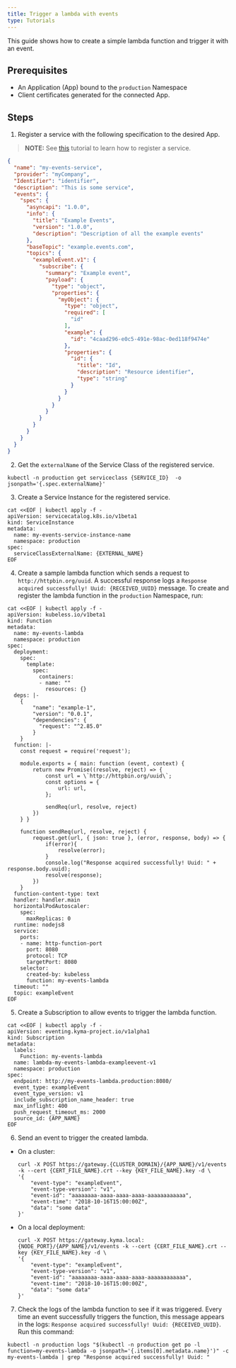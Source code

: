 ```yaml
---
title: Trigger a lambda with events
type: Tutorials
---
```


This guide shows how to create a simple lambda function and trigger it with an event.


## Prerequisites

- An Application (App) bound to the `production` Namespace
- Client certificates generated for the connected App.


## Steps

1. Register a service with the following specification to the desired App.

>**NOTE:** See [this](#tutorials-get-the-client-certificate) tutorial to learn how to register a service.
```json
{
  "name": "my-events-service",
  "provider": "myCompany",
  "Identifier": "identifier",
  "description": "This is some service",
  "events": {
    "spec": {
      "asyncapi": "1.0.0",
      "info": {
        "title": "Example Events",
        "version": "1.0.0",
        "description": "Description of all the example events"
      },
      "baseTopic": "example.events.com",
      "topics": {
        "exampleEvent.v1": {
          "subscribe": {
            "summary": "Example event",
            "payload": {
              "type": "object",
              "properties": {
                "myObject": {
                  "type": "object",
                  "required": [
                    "id"
                  ],
                  "example": {
                    "id": "4caad296-e0c5-491e-98ac-0ed118f9474e"
                  },
                  "properties": {
                    "id": {
                      "title": "Id",
                      "description": "Resource identifier",
                      "type": "string"
                    }
                  }
                }
              }
            }
          }
        }
      }
    }
  }
}
```

2. Get the `externalName` of the Service Class of the registered service.
```
kubectl -n production get serviceclass {SERVICE_ID}  -o jsonpath='{.spec.externalName}'
```

3. Create a Service Instance for the registered service.
```
cat <<EOF | kubectl apply -f -
apiVersion: servicecatalog.k8s.io/v1beta1
kind: ServiceInstance
metadata:
  name: my-events-service-instance-name
  namespace: production
spec:
  serviceClassExternalName: {EXTERNAL_NAME}
EOF
```

4. Create a sample lambda function which sends a request to `http://httpbin.org/uuid`. A successful response logs a `Response acquired successfully! Uuid: {RECEIVED_UUID}` message. To create and register the lambda function in the `production` Namespace, run:
```
cat <<EOF | kubectl apply -f -
apiVersion: kubeless.io/v1beta1
kind: Function
metadata:
  name: my-events-lambda
  namespace: production
spec:
  deployment:
    spec:
      template:
        spec:
          containers:
          - name: ""
            resources: {}
  deps: |-
    {
        "name": "example-1",
        "version": "0.0.1",
        "dependencies": {
          "request": "^2.85.0"
        }
    }
  function: |-
    const request = require('request');

    module.exports = { main: function (event, context) {
        return new Promise((resolve, reject) => {
            const url = \`http://httpbin.org/uuid\`;
            const options = {
                url: url,
            };

            sendReq(url, resolve, reject)
        })
    } }

    function sendReq(url, resolve, reject) {
        request.get(url, { json: true }, (error, response, body) => {
            if(error){
                resolve(error);
            }
            console.log("Response acquired successfully! Uuid: " + response.body.uuid);
            resolve(response);
        })
    }
  function-content-type: text
  handler: handler.main
  horizontalPodAutoscaler:
    spec:
      maxReplicas: 0
  runtime: nodejs8
  service:
    ports:
    - name: http-function-port
      port: 8080
      protocol: TCP
      targetPort: 8080
    selector:
      created-by: kubeless
      function: my-events-lambda
  timeout: ""
  topic: exampleEvent
EOF
```

5. Create a Subscription to allow events to trigger the lambda function.
```
cat <<EOF | kubectl apply -f -
apiVersion: eventing.kyma-project.io/v1alpha1
kind: Subscription
metadata:
  labels:
    Function: my-events-lambda
  name: lambda-my-events-lambda-exampleevent-v1
  namespace: production
spec:
  endpoint: http://my-events-lambda.production:8080/
  event_type: exampleEvent
  event_type_version: v1
  include_subscription_name_header: true
  max_inflight: 400
  push_request_timeout_ms: 2000
  source_id: {APP_NAME}
EOF
```

6. Send an event to trigger the created lambda.
  - On a cluster:
    ```
    curl -X POST https://gateway.{CLUSTER_DOMAIN}/{APP_NAME}/v1/events -k --cert {CERT_FILE_NAME}.crt --key {KEY_FILE_NAME}.key -d \
    '{
        "event-type": "exampleEvent",
        "event-type-version": "v1",
        "event-id": "aaaaaaaa-aaaa-aaaa-aaaa-aaaaaaaaaaaa",
        "event-time": "2018-10-16T15:00:00Z",
        "data": "some data"
    }'
    ```
  - On a local deployment:
    ```
    curl -X POST https://gateway.kyma.local:{NODE_PORT}/{APP_NAME}/v1/events -k --cert {CERT_FILE_NAME}.crt --key {KEY_FILE_NAME}.key -d \
    '{
        "event-type": "exampleEvent",
        "event-type-version": "v1",
        "event-id": "aaaaaaaa-aaaa-aaaa-aaaa-aaaaaaaaaaaa",
        "event-time": "2018-10-16T15:00:00Z",
        "data": "some data"
    }'
    ```

7. Check the logs of the lambda function to see if it was triggered. Every time an event successfully triggers the function, this message appears in the logs: `Response acquired successfully! Uuid: {RECEIVED_UUID}`. Run this command:
```
kubectl -n production logs "$(kubectl -n production get po -l function=my-events-lambda -o jsonpath='{.items[0].metadata.name}')" -c my-events-lambda | grep "Response acquired successfully! Uuid: "
```
